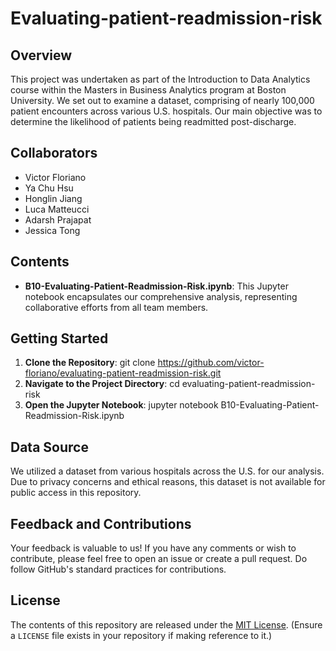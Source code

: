# Evaluating-patient-readmission-risk

## Overview

This project was undertaken as part of the Introduction to Data Analytics course within the Masters in Business Analytics program at Boston University. We set out to examine a dataset, comprising of nearly 100,000 patient encounters across various U.S. hospitals. Our main objective was to determine the likelihood of patients being readmitted post-discharge.

## Collaborators

- Victor Floriano
- Ya Chu Hsu
- Honglin Jiang
- Luca Matteucci
- Adarsh Prajapat
- Jessica Tong

## Contents

- **B10-Evaluating-Patient-Readmission-Risk.ipynb**: This Jupyter notebook encapsulates our comprehensive analysis, representing collaborative efforts from all team members.

## Getting Started

1. **Clone the Repository**: git clone https://github.com/victor-floriano/evaluating-patient-readmission-risk.git
2. **Navigate to the Project Directory**: cd evaluating-patient-readmission-risk
3.  **Open the Jupyter Notebook**: jupyter notebook B10-Evaluating-Patient-Readmission-Risk.ipynb



## Data Source

We utilized a dataset from various hospitals across the U.S. for our analysis. Due to privacy concerns and ethical reasons, this dataset is not available for public access in this repository.

## Feedback and Contributions

Your feedback is valuable to us! If you have any comments or wish to contribute, please feel free to open an issue or create a pull request. Do follow GitHub's standard practices for contributions.

## License

The contents of this repository are released under the [MIT License](LICENSE). (Ensure a `LICENSE` file exists in your repository if making reference to it.)

